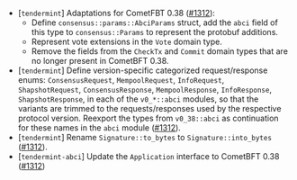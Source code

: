 - [`tendermint`] Adaptations for CometFBT 0.38
  ([\#1312](https://github.com/informalsystems/tendermint-rs/pull/1312)):
  * Define `consensus::params::AbciParams` struct, add the `abci` field of this
    type to `consensus::Params` to represent the protobuf additions.
  * Represent vote extensions in the `Vote` domain type.
  * Remove the fields from the `CheckTx` and `Commit` domain types that are
    no longer present in CometBFT 0.38.
- [`tendermint`] Define version-specific categorized request/response enums:
  `ConsensusRequest`, `MempoolRequest`, `InfoRequest`, `ShapshotRequest`,
  `ConsensusResponse`, `MempoolResponse`, `InfoResponse`, `ShapshotResponse`,
  in each of the `v0_*::abci` modules, so that the variants are trimmed to the
  requests/responses used by the respective protocol version.
  Reexport the types from `v0_38::abci` as continuation for these names in the
  `abci` module
  ([\#1312](https://github.com/informalsystems/tendermint-rs/pull/1312)).
- [`tendermint`] Rename `Signature::to_bytes` to `Signature::into_bytes`
  ([\#1312](https://github.com/informalsystems/tendermint-rs/pull/1312)).
- [`tendermint-abci`] Update the `Application` interface to CometBFT 0.38
  ([\#1312](https://github.com/informalsystems/tendermint-rs/pull/1312))
